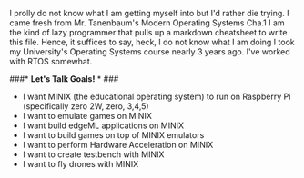 I prolly do not know what I am getting myself into but I'd rather die trying. I came fresh from Mr. Tanenbaum's Modern Operating Systems Cha.1
I am the kind of lazy programmer that pulls up a markdown cheatsheet to write this file. Hence, it suffices to say, heck, I do not know what I am doing 
I took my University's Operating Systems course nearly 3 years ago. I've worked with RTOS somewhat.


###* **Let's Talk Goals!** * ###

* I want MINIX (the educational operating system) to run on Raspberry Pi (specifically zero 2W, zero, 3,4,5)
* I want to emulate games on MINIX
* I want build edgeML applications on MINIX
* I want to build games on top of MINIX emulators
* I want to perform Hardware Acceleration on MINIX
* I want to create testbench with MINIX
* I want to fly drones with MINIX

